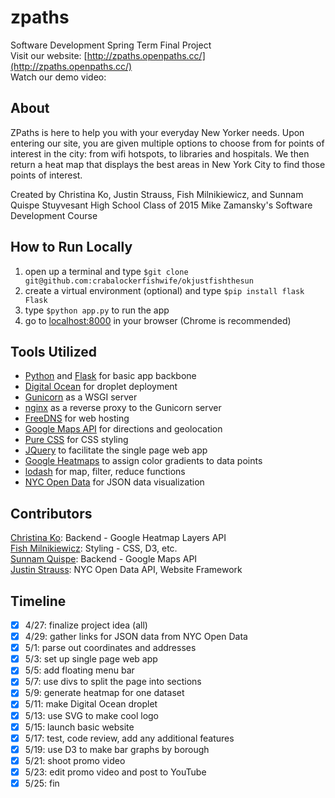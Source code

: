 zpaths
=========
Software Development Spring Term Final Project  
Visit our website:  [http://zpaths.openpaths.cc/](http://zpaths.openpaths.cc/)  
Watch our demo video:  

## About

ZPaths is here to help you with your everyday New Yorker needs. Upon entering our site, you are given multiple options to choose from for points of interest in the city: from wifi hotspots, to libraries and hospitals. We then return a heat map that displays the best areas in New York City to find those points of interest. 

Created by Christina Ko, Justin Strauss, Fish Milnikiewicz, and Sunnam Quispe 
Stuyvesant High School Class of 2015 
Mike Zamansky's Software Development Course 

## How to Run Locally

1. open up a terminal and type `$git clone git@github.com:crabalockerfishwife/okjustfishthesun`
2. create a virtual environment (optional) and type `$pip install flask Flask`
3. type `$python app.py` to run the app
4. go to [localhost:8000](localhost:8000) in your browser (Chrome is recommended)

## Tools Utilized

- [Python](https://www.python.org/) and [Flask](http://flask.pocoo.org/) for basic app backbone  
- [Digital Ocean](https://www.digitalocean.com/) for droplet deployment  
- [Gunicorn](http://gunicorn.org/) as a WSGI server  
- [nginx](http://nginx.org/) as a reverse proxy to the Gunicorn server  
- [FreeDNS](http://freedns.afraid.org/) for web hosting  
- [Google Maps API](https://developers.google.com/maps/) for directions and geolocation  
- [Pure CSS](http://purecss.io/) for CSS styling  
- [JQuery](http://jquery.com/) to facilitate the single page web app
- [Google Heatmaps](https://developers.google.com/maps/documentation/javascript/examples/layer-heatmap) to assign color gradients to data points
- [lodash](https://lodash.com/) for map, filter, reduce functions  
- [NYC Open Data](https://nycopendata.socrata.com/) for JSON data visualization  

## Contributors
[Christina Ko](https://github.com/ChristinaKo): Backend - Google Heatmap Layers API  
[Fish Milnikiewicz](https://github.com/crabalockerfishwife): Styling - CSS, D3, etc.  
[Sunnam Quispe](https://github.com/konceq): Backend - Google Maps API  
[Justin Strauss](https://github.com/justinstrauss): NYC Open Data API, Website Framework

## Timeline
- [X] 4/27: finalize project idea (all)
- [X] 4/29: gather links for JSON data from NYC Open Data
- [X] 5/1: parse out coordinates and addresses
- [X] 5/3: set up single page web app
- [X] 5/5: add floating menu bar
- [X] 5/7: use divs to split the page into sections
- [X] 5/9: generate heatmap for one dataset
- [X] 5/11: make Digital Ocean droplet
- [X] 5/13: use SVG to make cool logo
- [X] 5/15: launch basic website
- [X] 5/17: test, code review, add any additional features
- [X] 5/19: use D3 to make bar graphs by borough
- [X] 5/21: shoot promo video
- [X] 5/23: edit promo video and post to YouTube
- [X] 5/25: fin
